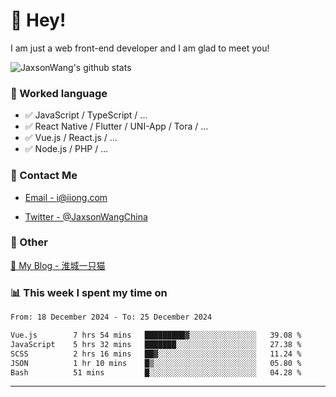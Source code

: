 # 👋 Hey!

I am just a web front-end developer and I am glad to meet you!

![JaxsonWang's github stats](https://github-readme-stats.vercel.app/api?username=JaxsonWang&&show_icons=true&&title_color=1abc9c&&icon_color=1abc9c)


### 📝 Worked language

- ✅ JavaScript / TypeScript / ...
- ✅ React Native / Flutter / UNI-App / Tora / ...
- ✅ Vue.js / React.js / ...
- ✅ Node.js / PHP / ...

### 📮 Contact Me

- [Email - i@iiong.com](mailto:i@iiong.com)

- [Twitter - @JaxsonWangChina](https://twitter.com/JaxsonWangChina)

### 🤪 Other

[📌 My Blog - 淮城一只猫](https://iiong.com)

### 📊 This week I spent my time on

<!--START_SECTION:waka-->

```txt
From: 18 December 2024 - To: 25 December 2024

Vue.js        7 hrs 54 mins   █████████▓░░░░░░░░░░░░░░░   39.08 %
JavaScript    5 hrs 32 mins   ███████░░░░░░░░░░░░░░░░░░   27.38 %
SCSS          2 hrs 16 mins   ██▓░░░░░░░░░░░░░░░░░░░░░░   11.24 %
JSON          1 hr 10 mins    █▒░░░░░░░░░░░░░░░░░░░░░░░   05.80 %
Bash          51 mins         █░░░░░░░░░░░░░░░░░░░░░░░░   04.28 %
```

<!--END_SECTION:waka-->

---
